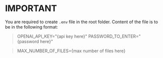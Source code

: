 # IMPORTANT

You are required to create `.env` file in the root folder. Content of the file is to be in the following format:

> OPENAI_API_KEY="{api key here}"
> PASSWORD_TO_ENTER="{password here}"

> MAX_NUMBER_OF_FILES={max number of files here}
